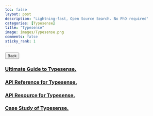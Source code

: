 ```yaml
---
toc: false
layout: post
description: "Lightning-fast, Open Source Search. No PhD required"
categories: [Typesense]
title: "Typesense"
image: images/Typesense.png
comments: false
sticky_rank: 1
---
```


<button class="back-button" onclick="window.history.back()">Back</button>

<h3><a href="https://aviyeldevrel.github.io/Aviyel-Blogs-Review/ultimate-guide/">Ultimate Guide to Typesense.</a><h3>
<h3><a href="https://aviyeldevrel.github.io/Aviyel-Blogs-Review/">API Reference for Typesense.</a><h3>
<h3><a href="https://aviyeldevrel.github.io/Aviyel-Blogs-Review/">API Resource for Typesense.</a><h3>
<h3><a href="https://aviyeldevrel.github.io/Aviyel-Blogs-Review/">Case Study of Typesense.</a><h3>
